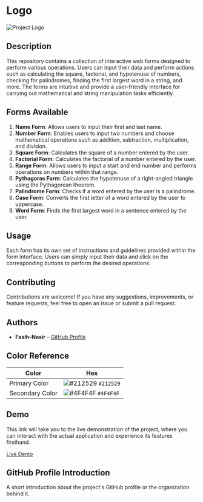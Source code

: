 # Logo

![Project Logo](https://encrypted-tbn0.gstatic.com/images?q=tbn:ANd9GcSdDDe8SIBVjxTuOFUolVuG0NfO0Tz-C6gtw_rpMsRksdQY3dR0_WjEuGKWhQTCBAvVplY&usqp=CAU)

## Description

This repository contains a collection of interactive web forms designed to perform various operations. Users can input their data and perform actions such as calculating the square, factorial, and hypotenuse of numbers, checking for palindromes, finding the first largest word in a string, and more. The forms are intuitive and provide a user-friendly interface for carrying out mathematical and string manipulation tasks efficiently.

## Forms Available

1. **Name Form**: Allows users to input their first and last name.
2. **Number Form**: Enables users to input two numbers and choose mathematical operations such as addition, subtraction, multiplication, and division.
3. **Square Form**: Calculates the square of a number entered by the user.
4. **Factorial Form**: Calculates the factorial of a number entered by the user.
5. **Range Form**: Allows users to input a start and end number and performs operations on numbers within that range.
6. **Pythagoras Form**: Calculates the hypotenuse of a right-angled triangle using the Pythagorean theorem.
7. **Palindrome Form**: Checks if a word entered by the user is a palindrome.
8. **Case Form**: Converts the first letter of a word entered by the user to uppercase.
9. **Word Form**: Finds the first largest word in a sentence entered by the user.

## Usage

Each form has its own set of instructions and guidelines provided within the form interface. Users can simply input their data and click on the corresponding buttons to perform the desired operations.

## Contributing

Contributions are welcome! If you have any suggestions, improvements, or feature requests, feel free to open an issue or submit a pull request.

## Authors

- **Fasih-Nasir** - [GitHub Profile](https://github.com/Fasih-Nasir)



## Color Reference

| Color          | Hex          |
| -------------- | ------------ |
| Primary Color  | ![#212529](https://placehold.co/15x15/ff6347/ff6347.png) `#212529` |
| Secondary Color| ![#4F4F4F](https://placehold.co/15x15/4682b4/4682b4.png) `#4F4F4F` |


## Demo

This link will take you to the live demonstration of the project, where you can interact with the actual application and experience its features firsthand.

[Live Demo](https://fasih-nasirjsproject19.netlify.app/)

## GitHub Profile Introduction

A short introduction about the project's GitHub profile or the organization behind it.
